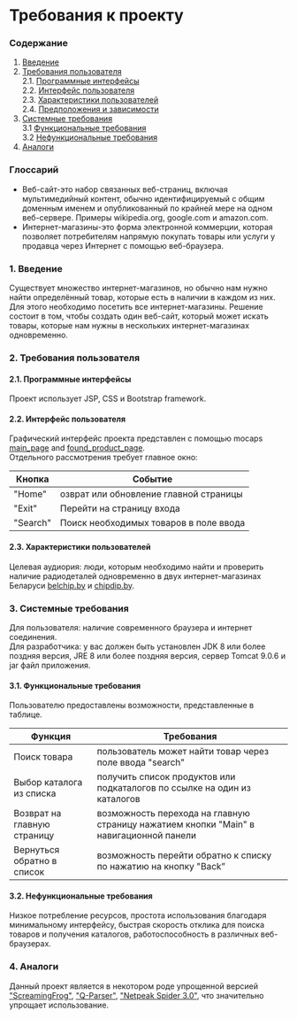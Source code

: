 # Требования к проекту
### Содержание
1. [Введение](#1)
2. [Требования пользователя](#2) <br>
  2.1. [Программные интерфейсы](#2.1) <br>
  2.2. [Интерфейс пользователя](#2.2) <br>
  2.3. [Характеристики пользователей](#2.3) <br>
  2.4. [Предположения и зависимости](#2.4) <br>
3. [Системные требования](#3) <br>
  3.1 [Функциональные требования](#3.1) <br>
  3.2 [Нефункциональные требования](#3.2) <br>
4. [Аналоги](#4) <br>

### Глоссарий
* Веб-сайт-это набор связанных веб-страниц, включая мультимедийный контент, обычно идентифицируемый с общим доменным именем и опубликованный по крайней мере на одном веб-сервере. Примеры wikipedia.org, google.com и amazon.com.
* Интернет-магазины-это форма электронной коммерции, которая позволяет потребителям напрямую покупать товары или услуги у продавца через Интернет с помощью веб-браузера.  
### 1. Введение <a name="1"></a>
Существует множество интернет-магазинов, но обычно нам нужно найти определённый товар, которые есть в наличии в каждом из них. Для этого необходимо посетить все интернет-магазины.
Решение состоит в том, чтобы создать один веб-сайт, который может искать товары, которые нам нужны в нескольких интернет-магазинах одновременно.
### 2. Требования пользователя <a name="2"></a>
#### 2.1. Программные интерфейсы <a name="2.1"></a>
Проект использует JSP, CSS и Bootstrap framework.
#### 2.2. Интерфейс пользователя <a name="2.2"></a>
Графический интерфейс проекта представлен с помощью mocaps [main_page](https://github.com/NikMsh/Radio-details-from_Belchip-Chipdip.by/blob/master/Project%20Documentation/mockups/Main_page.png) and [found_product_page](https://github.com/NikMsh/Radio-details-from_Belchip-Chipdip.by/blob/master/Project%20Documentation/mockups/Found_product_page.png). <br>
Отдельного рассмотрения требует главное окно:

Кнопка | Событие
--- | ---
"Home" | озврат или обновление главной страницы
"Exit" | Перейти на страницу входа
"Search" | Поиск необходимых товаров в поле ввода
#### 2.3. Характеристики пользователей <a name="2.3"></a>
Целевая аудиория:
люди, которым необходимо найти и проверить наличие радиодеталей одновременно в двух интернет-магазинах Беларуси [belchip.by](https://belchip.by/catalog/) и [chipdip.by](https://www.ru-chipdip.by/).
### 3. Системные требования <a name="3"></a>
Для пользователя: наличие современного браузера и интернет соединения.<br>
Для разработчика: у вас должен быть установлен JDK 8 или более поздняя версия, JRE 8 или более поздняя версия, сервер Tomcat 9.0.6 и jar файл приложения.
#### 3.1. Функциональные требования <a name="3.1"></a>
Пользователю предоставлены возможности, представленные в таблице.

Функция | Требования
--- | ---
Поиск товара | пользователь может найти товар через поле ввода "search"
Выбор каталога из списка | получить список продуктов или подкаталогов по ссылке на один из каталогов 
Возврат на главную страницу | возможность перехода на главную страницу нажатием кнопки "Main" в навигационной панели 
Вернуться обратно в список | возможность перейти обратно к списку по нажатию на кнопку "Back”
#### 3.2. Нефункциональные требования <a name="3.2"></a>
Низкое потребление ресурсов, простота использования благодаря минимальному интерфейсу, быстрая скорость отклика для поиска товаров и получения каталогов, работоспособность в различных веб-браузерах.
### 4. Аналоги <a name="4"></a>
Данный проект является в некотором роде упрощенной версией ["ScreamingFrog"](https://www.screamingfrog.co.uk/seo-spider/), ["Q-Parser"](https://q-parser.ru/), ["Netpeak Spider 3.0"](https://www.softpedia.com/get/Internet/Search-engine-tools-submiting/Netpeak-Spider.shtml), что значительно упрощает использование.
